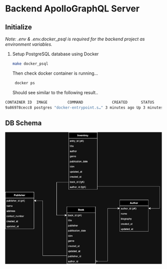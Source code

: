 # Backend ApolloGraphQL Server

## Initialize

_Note: .env & .env.docker_psql is required for the backend project as environment variables._

1. Setup PostgreSQL database using Docker

   ```sh
   make docker_psql
   ```

   Then check docker container is running...

   ```sh
    docker ps
   ```

   Should see similar to the following result..

```sh
CONTAINER ID  IMAGE         COMMAND             CREATED      STATUS           PORTS             NAMES
9a86978cecc8 postgres "docker-entrypoint.s…" 3 minutes ago Up 3 minutes 0.0.0.0:5432->5432/tcp sdb_psql
```

## DB Schema

![DB_schema_image](./assets/sbC_db.drawio.png)
